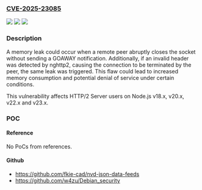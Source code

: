 ### [CVE-2025-23085](https://cve.mitre.org/cgi-bin/cvename.cgi?name=CVE-2025-23085)
![](https://img.shields.io/static/v1?label=Product&message=node&color=blue)
![](https://img.shields.io/static/v1?label=Version&message=18.20.5%3C%3D%2018.20.5%20&color=brighgreen)
![](https://img.shields.io/static/v1?label=Vulnerability&message=n%2Fa&color=brighgreen)

### Description

A memory leak could occur when a remote peer abruptly closes the socket without sending a GOAWAY notification. Additionally, if an invalid header was detected by nghttp2, causing the connection to be terminated by the peer, the same leak was triggered. This flaw could lead to increased memory consumption and potential denial of service under certain conditions.This vulnerability affects HTTP/2 Server users on Node.js v18.x, v20.x, v22.x and v23.x.

### POC

#### Reference
No PoCs from references.

#### Github
- https://github.com/fkie-cad/nvd-json-data-feeds
- https://github.com/w4zu/Debian_security

